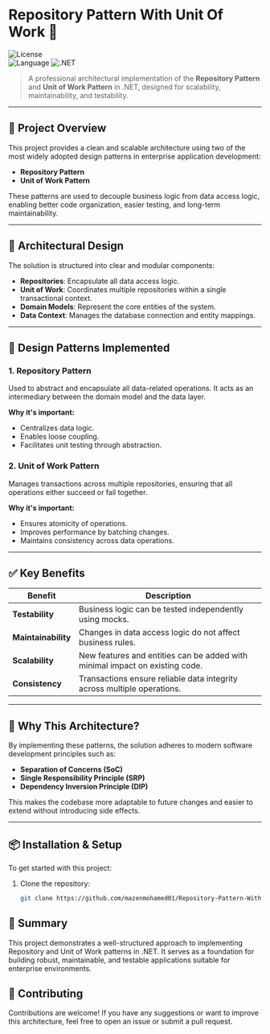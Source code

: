 # Repository Pattern With Unit Of Work 💼

![License](https://img.shields.io/badge/license-MIT-blue.svg)  
![Language](https://img.shields.io/badge/language-C%23-blue.svg) 
![.NET](https://img.shields.io/badge/.NET-purple.svg) 

> A professional architectural implementation of the **Repository Pattern** and **Unit of Work Pattern** in .NET, designed for scalability, maintainability, and testability.

---

## 🎯 Project Overview

This project provides a clean and scalable architecture using two of the most widely adopted design patterns in enterprise application development:  
- **Repository Pattern**
- **Unit of Work Pattern**

These patterns are used to decouple business logic from data access logic, enabling better code organization, easier testing, and long-term maintainability.

---

## 🧱 Architectural Design

The solution is structured into clear and modular components:

- **Repositories**: Encapsulate all data access logic.
- **Unit of Work**: Coordinates multiple repositories within a single transactional context.
- **Domain Models**: Represent the core entities of the system.
- **Data Context**: Manages the database connection and entity mappings.

---

## 🔧 Design Patterns Implemented

### 1. Repository Pattern

Used to abstract and encapsulate all data-related operations. It acts as an intermediary between the domain model and the data layer.

**Why it's important:**
- Centralizes data logic.
- Enables loose coupling.
- Facilitates unit testing through abstraction.

### 2. Unit of Work Pattern

Manages transactions across multiple repositories, ensuring that all operations either succeed or fail together.

**Why it's important:**
- Ensures atomicity of operations.
- Improves performance by batching changes.
- Maintains consistency across data operations.

---

## ✅ Key Benefits

| Benefit | Description |
|--------|-------------|
| **Testability** | Business logic can be tested independently using mocks. |
| **Maintainability** | Changes in data access logic do not affect business rules. |
| **Scalability** | New features and entities can be added with minimal impact on existing code. |
| **Consistency** | Transactions ensure reliable data integrity across multiple operations. |

---

## 🚀 Why This Architecture?

By implementing these patterns, the solution adheres to modern software development principles such as:
- **Separation of Concerns (SoC)**
- **Single Responsibility Principle (SRP)**
- **Dependency Inversion Principle (DIP)**

This makes the codebase more adaptable to future changes and easier to extend without introducing side effects.

---

## 📦 Installation & Setup

To get started with this project:

1. Clone the repository:
   ```bash
   git clone https://github.com/mazenmohamed01/Repository-Pattern-With-Unit-Of-Work.git

  ## 📝 Summary
This project demonstrates a well-structured approach to implementing Repository and Unit of Work patterns in .NET. It serves as a foundation for building robust, maintainable, and testable applications suitable for enterprise environments.

## 🤝 Contributing
Contributions are welcome! If you have any suggestions or want to improve this architecture, feel free to open an issue or submit a pull request.

